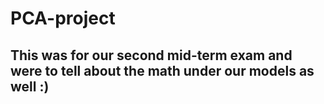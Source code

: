 # PCA-project

## This was for our second mid-term exam and were to tell about the math under our models as well :)
